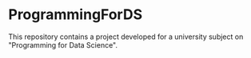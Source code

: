 # ProgrammingForDS
This repository contains a project developed for a university subject on "Programming for Data Science".
